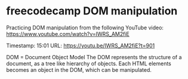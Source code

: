 # freecodecamp DOM manipulation

Practicing DOM manipulation from the following YouTube video:
https://www.youtube.com/watch?v=IWRS_AM2fiE

Timestamp: 15:01
URL: https://youtu.be/IWRS_AM2fiE?t=901

DOM = Document Object Model
The DOM represents the structure of a document, as a tree like hierarchy of objects. Each HTML elements becomes an object in the DOM, which can be manipulated.
